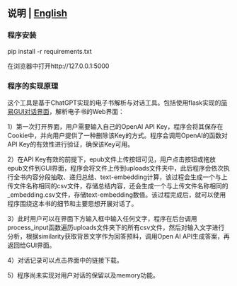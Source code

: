 ## 说明 | [English]()

### 程序安装
pip install -r requirements.txt

在浏览器中打开http://127.0.0.1:5000

### 程序的实现原理

这个工具是基于ChatGPT实现的电子书解析与对话工具。包括使用flask实现的[简易GUI对话界面](https://github.com/waynia/Chat-GUI)，解析电子书的Web界面：

1）第一次打开界面，用户需要输入自己的OpenAI API Key，程序会将其保存在Cookie中，并向用户提供了一种删除该Key的方式。程序会调用OpenAI的函数对API Key的有效性进行验证，确保该Key可用。

2）在API Key有效的前提下，epub文件上传按钮可见，用户点击按钮或拖放epub文件到GUI界面，程序会将文件上传到uploads文件夹中，此后程序会依次执行全书内容分段抽取、递归总结、text-embedding计算，该过程会生成一个与上传文件名称相同的csv文件，存储总结内容，还会生成一个与上传文件名称相同的_embedding.csv文件，存储text-embedding数值。该过程完成后，就可以使用程序围绕这本书的细节和主要思想开展对话了。

3）此时用户可以在界面下方输入框中输入任何文字，程序在后台调用process_input函数遍历uploads文件夹下的所有csv文件，然后对输入文字进行分析，根据similarity获取背景文字作为回答预料，调用Open AI API生成答案，再返回给GUI界面。

4）对话记录可以点击界面中的链接下载。

5）程序尚未实现对用户对话的保留以及memory功能。